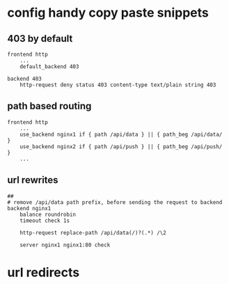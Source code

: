 # config handy copy paste snippets

## 403 by default
```
frontend http
    ...
    default_backend 403

backend 403
    http-request deny status 403 content-type text/plain string 403
```

## path based routing
```
frontend http
    ...
    use_backend nginx1 if { path /api/data } || { path_beg /api/data/ }
    use_backend nginx2 if { path /api/push } || { path_beg /api/push/ }
    ...
```

## url rewrites

```
##
# remove /api/data path prefix, before sending the request to backend
backend nginx1
    balance roundrobin
    timeout check 1s

    http-request replace-path /api/data(/)?(.*) /\2

    server nginx1 nginx1:80 check

```

# url redirects
